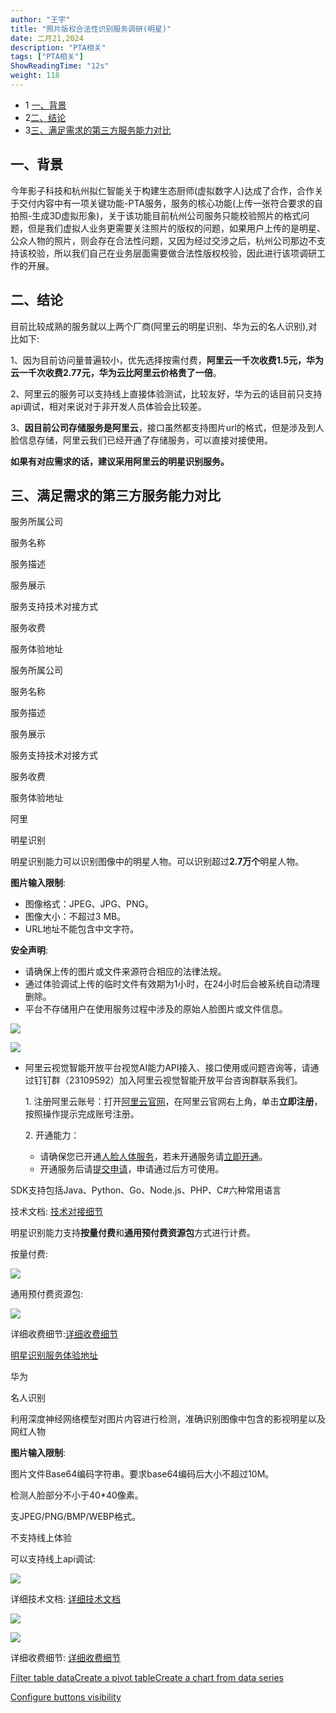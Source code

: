 ```yaml
---
author: "王宇"
title: "照片版权合法性识别服务调研(明星)"
date: 二月21,2024
description: "PTA相关"
tags: ["PTA相关"]
ShowReadingTime: "12s"
weight: 118
---
```

*   1 [一、背景](#id-照片版权合法性识别服务调研\(明星\)-一、背景)
*   2[二、结论](#id-照片版权合法性识别服务调研\(明星\)-二、结论)
*   3[三、满足需求的第三方服务能力对比](#id-照片版权合法性识别服务调研\(明星\)-三、满足需求的第三方服务能力对比)

一、背景
--------------------------------------------------------------------------------------------------------------------------------------------------------------

今年影子科技和杭州拟仁智能关于构建生态厨师(虚拟数字人)达成了合作，合作关于交付内容中有一项关键功能-PTA服务，服务的核心功能(上传一张符合要求的自拍照-生成3D虚拟形象)，关于该功能目前杭州公司服务只能校验照片的格式问题，但是我们虚拟人业务更需要关注照片的版权的问题，如果用户上传的是明星、公众人物的照片，则会存在合法性问题，又因为经过交涉之后，杭州公司那边不支持该校验，所以我们自己在业务层面需要做合法性版权校验，因此进行该项调研工作的开展。

二、结论
----

目前比较成熟的服务就以上两个厂商(阿里云的明星识别、华为云的名人识别),对比如下: 

1、因为目前访问量普遍较小，优先选择按需付费，**阿里云一千次收费1.5元，华为云一千次收费2.77元，华为云比阿里云价格贵了一倍**。

2、阿里云的服务可以支持线上直接体验测试，比较友好，华为云的话目前只支持api调试，相对来说对于非开发人员体验会比较差。

3、**因目前公司存储服务是阿里云**，接口虽然都支持图片url的格式，但是涉及到人脸信息存储，阿里云我们已经开通了存储服务，可以直接对接使用。

**如果有对应需求的话，建议采用阿里云的明星识别服务。**

三、满足需求的第三方服务能力对比
----------------

服务所属公司

服务名称

服务描述

服务展示

服务支持技术对接方式

服务收费

服务体验地址

服务所属公司

服务名称

服务描述

服务展示

服务支持技术对接方式

服务收费

服务体验地址

阿里

明星识别

明星识别能力可以识别图像中的明星人物。可以识别超过**2.7万个**明星人物。

**图片输入限制**:

*   图像格式：JPEG、JPG、PNG。
*   图像大小：不超过3 MB。
*   URL地址不能包含中文字符。

**安全声明**:

*   请确保上传的图片或文件来源符合相应的法律法规。
*   通过体验调试上传的临时文件有效期为1小时，在24小时后会被系统自动清理删除。
*   平台不存储用户在使用服务过程中涉及的原始人脸图片或文件信息。

![](/download/attachments/105282605/image2023-8-21_10-59-52.png?version=1&modificationDate=1692586792946&api=v2)

![](/download/attachments/105282605/image2023-8-21_11-1-1.png?version=1&modificationDate=1692586861986&api=v2)

  

*   阿里云视觉智能开放平台视觉AI能力API接入、接口使用或问题咨询等，请通过钉钉群（23109592）加入阿里云视觉智能开放平台咨询群联系我们。
    
    1\. 注册阿里云账号：打开[阿里云官网](https://www.aliyun.com/)，在阿里云官网右上角，单击**立即注册**，按照操作提示完成账号注册。
    
    2\. 开通能力：
    
    *   请确保您已开通[人脸人体服务](https://vision.aliyun.com/facebody)，若未开通服务请[立即开通](https://common-buy.aliyun.com/?commodityCode=viapi_facebody_public_cn#/open)。
    *   开通服务后请[提交申请](https://vision.console.aliyun.com/cn-shanghai/applyopen/facebody/DetectCelebrity)，申请通过后方可使用。

SDK支持包括Java、Python、Go、Node.js、PHP、C#六种常用语言

技术文档: [技术对接细节](https://help.aliyun.com/zh/viapi/developer-reference/api-star-recognition)

明星识别能力支持**按量付费**和**通用预付费资源包**方式进行计费。

按量付费:

![](/download/attachments/105282605/image2023-8-21_11-8-51.png?version=1&modificationDate=1692587331569&api=v2)

通用预付费资源包:

![](/download/attachments/105282605/image2023-8-21_11-9-29.png?version=1&modificationDate=1692587369961&api=v2)

详细收费细节:[详细收费细节](https://help.aliyun.com/zh/viapi/developer-reference/billing-is-introduced-3#section-m67-ep6-z5r)

  

[明星识别服务体验地址](https://vision.aliyun.com/experience/detail?tagName=facebody&children=DetectCelebrity)

华为

名人识别

利用深度神经网络模型对图片内容进行检测，准确识别图像中包含的影视明星以及网红人物

**图片输入限制**:

图片文件Base64编码字符串。要求base64编码后大小不超过10M。

检测人脸部分不小于40\*40像素。

支JPEG/PNG/BMP/WEBP格式。

不支持线上体验

可以支持线上api调试:

![](/download/attachments/105282605/image2023-8-21_11-53-15.png?version=1&modificationDate=1692589995793&api=v2)

详细技术文档: [详细技术文档](https://support.huaweicloud.com/api-image/image_03_0027.html)

![](/download/attachments/105282605/image2023-8-21_11-42-32.png?version=1&modificationDate=1692589352263&api=v2)

![](/download/attachments/105282605/image2023-8-21_11-43-14.png?version=1&modificationDate=1692589394448&api=v2)

详细收费细节: [详细收费细节](https://www.huaweicloud.com/pricing.html?tab=detail#/image)

  

  

[Filter table data](#)[Create a pivot table](#)[Create a chart from data series](#)

[Configure buttons visibility](/users/tfac-settings.action)